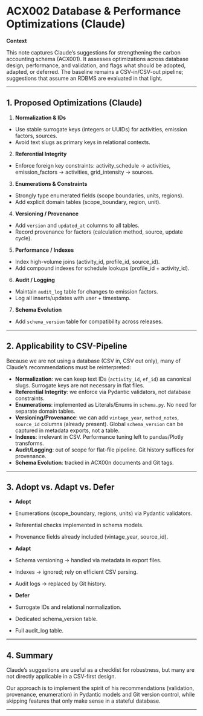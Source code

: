 # ACX002 Database & Performance Optimizations (Claude)

**Context**

This note captures Claude’s suggestions for strengthening the carbon accounting schema (ACX001). It assesses optimizations across database design, performance, and validation, and flags what should be adopted, adapted, or deferred. The baseline remains a CSV-in/CSV-out pipeline; suggestions that assume an RDBMS are evaluated in that light.

***

## 1. Proposed Optimizations (Claude)

1. **Normalization & IDs**

- Use stable surrogate keys (integers or UUIDs) for activities, emission factors, sources.
- Avoid text slugs as primary keys in relational contexts.

2. **Referential Integrity**

- Enforce foreign key constraints: activity_schedule → activities, emission_factors → activities, grid_intensity → sources.

3. **Enumerations & Constraints**

- Strongly type enumerated fields (scope boundaries, units, regions).
- Add explicit domain tables (scope_boundary, region, unit).

4. **Versioning / Provenance**

- Add `version` and `updated_at` columns to all tables.
- Record provenance for factors (calculation method, source, update cycle).

5. **Performance / Indexes**

- Index high-volume joins (activity_id, profile_id, source_id).
- Add compound indexes for schedule lookups (profile_id + activity_id).

6. **Audit / Logging**

- Maintain `audit_log` table for changes to emission factors.
- Log all inserts/updates with user + timestamp.

7. **Schema Evolution**

- Add `schema_version` table for compatibility across releases.

***

## 2. Applicability to CSV-Pipeline

Because we are not using a database (CSV in, CSV out only), many of Claude’s recommendations must be reinterpreted:

- **Normalization**: we can keep text IDs (`activity_id`, `ef_id`) as canonical slugs. Surrogate keys are not necessary in flat files.
- **Referential Integrity**: we enforce via Pydantic validators, not database constraints.
- **Enumerations**: implemented as Literals/Enums in `schema.py`. No need for separate domain tables.
- **Versioning/Provenance**: we can add `vintage_year`, `method_notes`, `source_id` columns (already present). Global `schema_version` can be captured in metadata exports, not a table.
- **Indexes**: irrelevant in CSV. Performance tuning left to pandas/Plotly transforms.
- **Audit/Logging**: out of scope for flat-file pipeline. Git history suffices for provenance.
- **Schema Evolution**: tracked in ACX00n documents and Git tags.

***

## 3. Adopt vs. Adapt vs. Defer

- **Adopt**

- Enumerations (scope_boundary, regions, units) via Pydantic validators.
- Referential checks implemented in schema models.
- Provenance fields already included (vintage_year, source_id).

- **Adapt**

- Schema versioning → handled via metadata in export files.
- Indexes → ignored; rely on efficient CSV parsing.
- Audit logs → replaced by Git history.

- **Defer**

- Surrogate IDs and relational normalization.
- Dedicated schema_version table.
- Full audit_log table.

***

## 4. Summary

Claude’s suggestions are useful as a checklist for robustness, but many are not directly applicable in a CSV-first design.

Our approach is to implement the spirit of his recommendations (validation, provenance, enumeration) in Pydantic models and Git version control, while skipping features that only make sense in a stateful database.

***